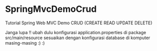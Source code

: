 # SpringMvcDemoCrud
Tutorial Spring Web MVC Demo CRUD (CREATE READ UPDATE DELETE)

Janga lupa !! ubah dulu konfigurasi application.properties di package src/main/resource <default package> sesuaikan dengan konfigurasi database di komputer masing-masing :) :)
